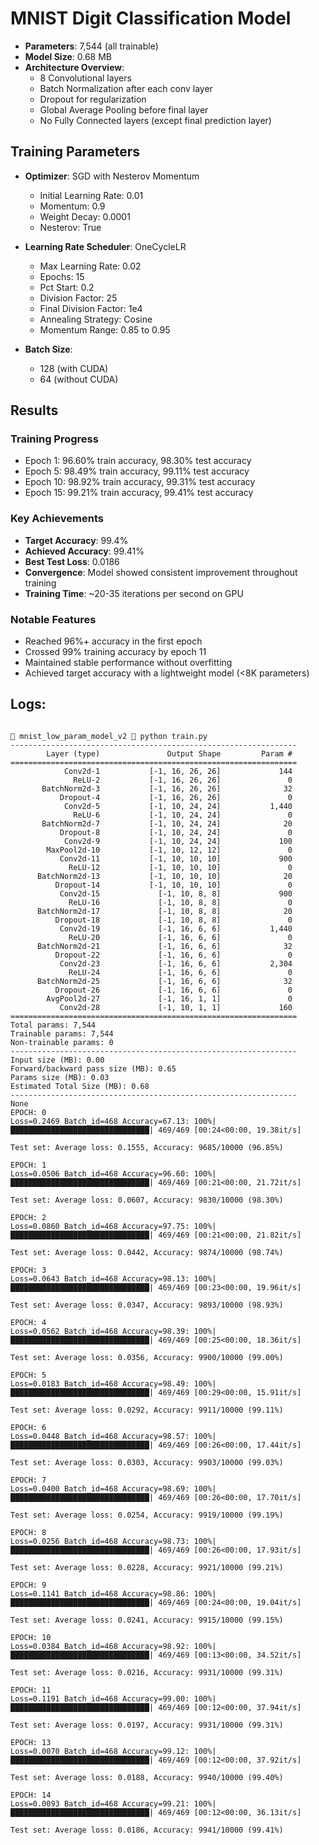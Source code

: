 # MNIST Digit Classification Model

- **Parameters**: 7,544 (all trainable)
- **Model Size**: 0.68 MB
- **Architecture Overview**:
  - 8 Convolutional layers
  - Batch Normalization after each conv layer
  - Dropout for regularization
  - Global Average Pooling before final layer
  - No Fully Connected layers (except final prediction layer)

## Training Parameters

- **Optimizer**: SGD with Nesterov Momentum
  - Initial Learning Rate: 0.01
  - Momentum: 0.9
  - Weight Decay: 0.0001
  - Nesterov: True

- **Learning Rate Scheduler**: OneCycleLR
  - Max Learning Rate: 0.02
  - Epochs: 15
  - Pct Start: 0.2
  - Division Factor: 25
  - Final Division Factor: 1e4
  - Annealing Strategy: Cosine
  - Momentum Range: 0.85 to 0.95

- **Batch Size**: 
  - 128 (with CUDA)
  - 64 (without CUDA)

## Results

### Training Progress
- Epoch 1: 96.60% train accuracy, 98.30% test accuracy
- Epoch 5: 98.49% train accuracy, 99.11% test accuracy
- Epoch 10: 98.92% train accuracy, 99.31% test accuracy
- Epoch 15: 99.21% train accuracy, 99.41% test accuracy

### Key Achievements
- **Target Accuracy**: 99.4%
- **Achieved Accuracy**: 99.41%
- **Best Test Loss**: 0.0186
- **Convergence**: Model showed consistent improvement throughout training
- **Training Time**: ~20-35 iterations per second on GPU

### Notable Features
- Reached 96%+ accuracy in the first epoch
- Crossed 99% training accuracy by epoch 11
- Maintained stable performance without overfitting
- Achieved target accuracy with a lightweight model (<8K parameters)

## Logs:
```

 mnist_low_param_model_v2  python train.py
----------------------------------------------------------------
        Layer (type)               Output Shape         Param #
================================================================
            Conv2d-1           [-1, 16, 26, 26]             144
              ReLU-2           [-1, 16, 26, 26]               0
       BatchNorm2d-3           [-1, 16, 26, 26]              32
           Dropout-4           [-1, 16, 26, 26]               0
            Conv2d-5           [-1, 10, 24, 24]           1,440
              ReLU-6           [-1, 10, 24, 24]               0
       BatchNorm2d-7           [-1, 10, 24, 24]              20
           Dropout-8           [-1, 10, 24, 24]               0
            Conv2d-9           [-1, 10, 24, 24]             100
        MaxPool2d-10           [-1, 10, 12, 12]               0
           Conv2d-11           [-1, 10, 10, 10]             900
             ReLU-12           [-1, 10, 10, 10]               0
      BatchNorm2d-13           [-1, 10, 10, 10]              20
          Dropout-14           [-1, 10, 10, 10]               0
           Conv2d-15             [-1, 10, 8, 8]             900
             ReLU-16             [-1, 10, 8, 8]               0
      BatchNorm2d-17             [-1, 10, 8, 8]              20
          Dropout-18             [-1, 10, 8, 8]               0
           Conv2d-19             [-1, 16, 6, 6]           1,440
             ReLU-20             [-1, 16, 6, 6]               0
      BatchNorm2d-21             [-1, 16, 6, 6]              32
          Dropout-22             [-1, 16, 6, 6]               0
           Conv2d-23             [-1, 16, 6, 6]           2,304
             ReLU-24             [-1, 16, 6, 6]               0
      BatchNorm2d-25             [-1, 16, 6, 6]              32
          Dropout-26             [-1, 16, 6, 6]               0
        AvgPool2d-27             [-1, 16, 1, 1]               0
           Conv2d-28             [-1, 10, 1, 1]             160
================================================================
Total params: 7,544
Trainable params: 7,544
Non-trainable params: 0
----------------------------------------------------------------
Input size (MB): 0.00
Forward/backward pass size (MB): 0.65
Params size (MB): 0.03
Estimated Total Size (MB): 0.68
----------------------------------------------------------------
None
EPOCH: 0
Loss=0.2469 Batch_id=468 Accuracy=67.13: 100%|███████████████████████████████| 469/469 [00:24<00:00, 19.38it/s] 

Test set: Average loss: 0.1555, Accuracy: 9685/10000 (96.85%)

EPOCH: 1
Loss=0.0506 Batch_id=468 Accuracy=96.60: 100%|███████████████████████████████| 469/469 [00:21<00:00, 21.72it/s] 

Test set: Average loss: 0.0607, Accuracy: 9830/10000 (98.30%)

EPOCH: 2
Loss=0.0860 Batch_id=468 Accuracy=97.75: 100%|███████████████████████████████| 469/469 [00:21<00:00, 21.82it/s] 

Test set: Average loss: 0.0442, Accuracy: 9874/10000 (98.74%)

EPOCH: 3
Loss=0.0643 Batch_id=468 Accuracy=98.13: 100%|███████████████████████████████| 469/469 [00:23<00:00, 19.96it/s] 

Test set: Average loss: 0.0347, Accuracy: 9893/10000 (98.93%)

EPOCH: 4
Loss=0.0562 Batch_id=468 Accuracy=98.39: 100%|███████████████████████████████| 469/469 [00:25<00:00, 18.36it/s] 

Test set: Average loss: 0.0356, Accuracy: 9900/10000 (99.00%)

EPOCH: 5
Loss=0.0183 Batch_id=468 Accuracy=98.49: 100%|███████████████████████████████| 469/469 [00:29<00:00, 15.91it/s] 

Test set: Average loss: 0.0292, Accuracy: 9911/10000 (99.11%)

EPOCH: 6
Loss=0.0448 Batch_id=468 Accuracy=98.57: 100%|███████████████████████████████| 469/469 [00:26<00:00, 17.44it/s] 

Test set: Average loss: 0.0303, Accuracy: 9903/10000 (99.03%)

EPOCH: 7
Loss=0.0400 Batch_id=468 Accuracy=98.69: 100%|███████████████████████████████| 469/469 [00:26<00:00, 17.70it/s] 

Test set: Average loss: 0.0254, Accuracy: 9919/10000 (99.19%)

EPOCH: 8
Loss=0.0256 Batch_id=468 Accuracy=98.73: 100%|███████████████████████████████| 469/469 [00:26<00:00, 17.93it/s] 

Test set: Average loss: 0.0228, Accuracy: 9921/10000 (99.21%)

EPOCH: 9
Loss=0.1141 Batch_id=468 Accuracy=98.86: 100%|███████████████████████████████| 469/469 [00:24<00:00, 19.04it/s] 

Test set: Average loss: 0.0241, Accuracy: 9915/10000 (99.15%)

EPOCH: 10
Loss=0.0384 Batch_id=468 Accuracy=98.92: 100%|███████████████████████████████| 469/469 [00:13<00:00, 34.52it/s] 

Test set: Average loss: 0.0216, Accuracy: 9931/10000 (99.31%)

EPOCH: 11
Loss=0.1191 Batch_id=468 Accuracy=99.00: 100%|███████████████████████████████| 469/469 [00:12<00:00, 37.94it/s] 

Test set: Average loss: 0.0197, Accuracy: 9931/10000 (99.31%)

EPOCH: 13
Loss=0.0070 Batch_id=468 Accuracy=99.12: 100%|███████████████████████████████| 469/469 [00:12<00:00, 37.92it/s] 

Test set: Average loss: 0.0188, Accuracy: 9940/10000 (99.40%)

EPOCH: 14
Loss=0.0093 Batch_id=468 Accuracy=99.21: 100%|███████████████████████████████| 469/469 [00:12<00:00, 36.13it/s] 

Test set: Average loss: 0.0186, Accuracy: 9941/10000 (99.41%)
```
